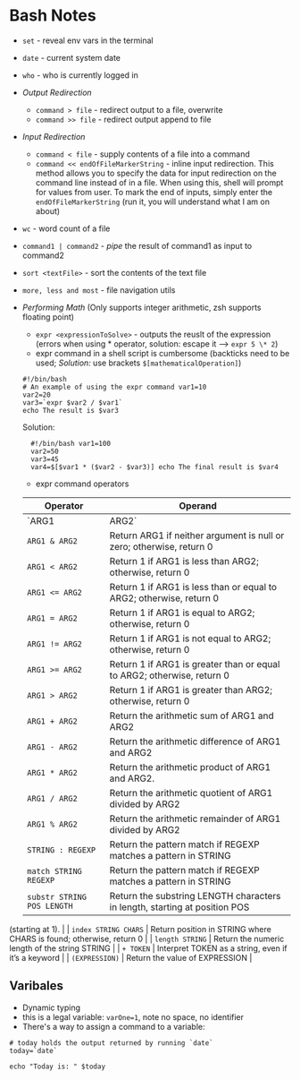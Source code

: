 # Bash Notes

- `set` - reveal env vars in the terminal
- `date` - current system date
- `who` - who is currently logged in
- *Output Redirection*
  - `command > file` - redirect output to a file, overwrite
  - `command >> file` - redirect output append to file
- *Input Redirection*
  - `command < file` - supply contents of a file into a command
  - `command << endOfFileMarkerString` - inline input redirection. This method allows you to specify the data for input redirection on the command line instead of in a file. When using this, shell will prompt for values from user. To mark the end of inputs, simply enter the `endOfFileMarkerString` (run it, you will understand what I am on about)
- `wc` - word count of a file
- `command1 | command2` - _pipe_ the result of command1 as input to command2
- `sort <textFile>` - sort the contents of the text file
- `more, less and most` - file navigation utils
- *Performing Math* (Only supports integer arithmetic, zsh supports floating point)
  - `expr <expressionToSolve>` - outputs the reuslt of the expression (errors when using * operator, solution: escape it --> `expr 5 \* 2`)
  - expr command in a shell script is cumbersome (backticks need to be used; _Solution:_ use brackets `$[mathematicalOperation]`)

  ```shell
  #!/bin/bash
  # An example of using the expr command var1=10
  var2=20
  var3=`expr $var2 / $var1`
  echo The result is $var3
  ```

  Solution:

  ```shell
    #!/bin/bash var1=100
    var2=50
    var3=45
    var4=$[$var1 * ($var2 - $var3)] echo The final result is $var4
  ```

  - expr command operators

  |Operator|Operand|
  |---|---|
  |  `ARG1 | ARG2` | Return ARG1 if neither argument is null or zero; otherwise, return ARG2. |
  | `ARG1 & ARG2`  | Return ARG1 if neither argument is null or zero; otherwise, return 0 |
  | `ARG1 < ARG2`  | Return 1 if ARG1 is less than ARG2; otherwise, return 0  |
  | `ARG1 <= ARG2` | Return 1 if ARG1 is less than or equal to ARG2; otherwise, return 0  |
  | `ARG1 = ARG2`  | Return 1 if ARG1 is equal to ARG2; otherwise, return 0  |
  | `ARG1 != ARG2` | Return 1 if ARG1 is not equal to ARG2; otherwise, return 0   |
  | `ARG1 >= ARG2` | Return 1 if ARG1 is greater than or equal to ARG2; otherwise, return 0  |
  | `ARG1 > ARG2`  | Return 1 if ARG1 is greater than ARG2; otherwise, return 0  |
  | `ARG1 + ARG2`  | Return the arithmetic sum of ARG1 and ARG2  |
  | `ARG1 - ARG2`  | Return the arithmetic difference of ARG1 and ARG2  |
  | `ARG1 * ARG2`  | Return the arithmetic product of ARG1 and ARG2.  |
  | `ARG1 / ARG2`  | Return the arithmetic quotient of ARG1 divided by ARG2  |
  | `ARG1 % ARG2`  | Return the arithmetic remainder of ARG1 divided by ARG2  |
  | `STRING : REGEXP`| Return the pattern match if REGEXP matches a pattern in STRING   |
  | `match STRING REGEXP` | Return the pattern match if REGEXP matches a pattern in STRING   |
  | `substr STRING POS LENGTH` | Return the substring LENGTH characters in length, starting at position POS
(starting at 1).   |
  | `index STRING CHARS` | Return position in STRING where CHARS is found; otherwise, return 0   |
  | `length STRING` | Return the numeric length of the string STRING  |
  | `+ TOKEN`  | Interpret TOKEN as a string, even if it’s a keyword  |
  | `(EXPRESSION)`  | Return the value of EXPRESSION  |

## Varibales

- Dynamic typing
- this is a legal variable: `varOne=1`, note no space, no identifier
- There's a way to assign a command to a variable:

```shell
# today holds the output returned by running `date`
today=`date`

echo "Today is: " $today
```
